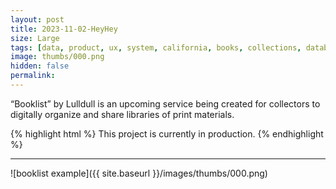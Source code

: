 ```yaml
---
layout: post
title: 2023-11-02-HeyHey
size: Large
tags: [data, product, ux, system, california, books, collections, database, css, ongoing]
image: thumbs/000.png
hidden: false
permalink:
---
```


<div class="bg_color_none">
<div class="large_words">
“Booklist” by Lulldull is an upcoming service being created for collectors to digitally organize and share libraries of print materials.
</div>
</div>


{% highlight html %}
This project is currently in production.
{% endhighlight %}

---


![booklist example]({{ site.baseurl }}/images/thumbs/000.png)




